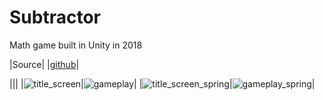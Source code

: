 # Subtractor

Math game built in Unity in 2018

|Source|
|[github](https://github.com/m6freeman/Subtractor)|

|||
|![title_screen](./title_screen.png)|![gameplay](./gameplay.png)|
|![title_screen_spring](./title_screen_spring.png)|![gameplay_spring](./gameplay_spring.png)|

